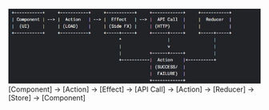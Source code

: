 ![alt text](image.png)
[Component] -> [Action] -> [Effect] -> [API Call] -> [Action] -> [Reducer] -> [Store] -> [Component]
